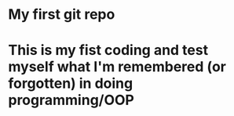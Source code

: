 # My first git repo
# This is my fist coding and test myself what I'm remembered (or forgotten) in doing programming/OOP
